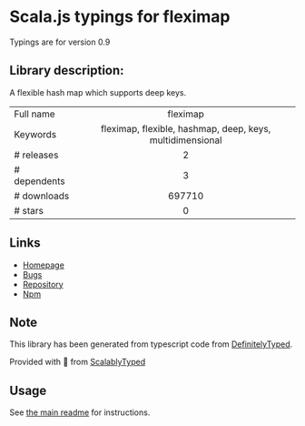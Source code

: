 
# Scala.js typings for fleximap

Typings are for version 0.9

## Library description:
A flexible hash map which supports deep keys.

|                    |                 |
| ------------------ | :-------------: |
| Full name          | fleximap |
| Keywords           | fleximap, flexible, hashmap, deep, keys, multidimensional |
| # releases         | 2 |
| # dependents       | 3 |
| # downloads        | 697710 |
| # stars            | 0 |

## Links
- [Homepage](https://github.com/SocketCluster/fleximap#readme)
- [Bugs](https://github.com/SocketCluster/fleximap/issues)
- [Repository](https://github.com/SocketCluster/fleximap)
- [Npm](https://www.npmjs.com/package/fleximap)
    


## Note
This library has been generated from typescript code from [DefinitelyTyped](https://definitelytyped.org).

Provided with :purple_heart: from [ScalablyTyped](https://github.com/oyvindberg/ScalablyTyped)

## Usage
See [the main readme](../../readme.md) for instructions.


